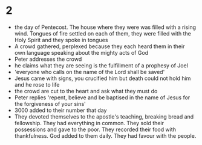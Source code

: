 # 2

+ the day of Pentecost. The house where they were was filled with a rising wind. Tongues of fire settled on each of them, they were filled with the Holy Spirit and they spoke in tongues
+ A crowd gathered, perplexed because they each heard them in their own language speaking about the mighty acts of God
+ Peter addresses the crowd
+ he claims what they are seeing is the fulfillment of a prophesy of Joel
+  'everyone who calls on the name of the Lord shall be saved'
+ Jesus came with signs, you crucified him but death could not hold him and he rose to life
+ the crowd are cut to the heart and ask what they must do
+ Peter replies 'repent, believe and be baptised in the name of Jesus for the forgiveness of your sins'
+ 3000 added to their number that day
+ They devoted themselves to the apostle's teaching, breaking bread and fellowship. They had everything in common. They sold their possessions and gave to the poor. They recorded their food with thankfulness. God added to them daily. They had favour with the people.